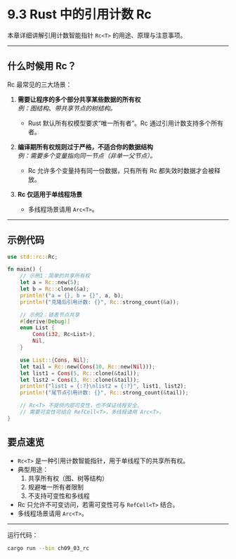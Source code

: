 # 9.3 Rust 中的引用计数 Rc<T>

本章详细讲解引用计数智能指针 `Rc<T>` 的用途、原理与注意事项。

---

## 什么时候用 Rc<T>？

Rc<T> 最常见的三大场景：

1. **需要让程序的多个部分共享某些数据的所有权**  
   *例：图结构、带共享节点的树结构。*
   - Rust 默认所有权模型要求“唯一所有者”。Rc<T> 通过引用计数支持多个所有者。

2. **编译期所有权规则过于严格，不适合你的数据结构**  
   *例：需要多个变量指向同一节点（非单一父节点）。*
   - Rc<T> 允许多个变量持有同一份数据，只有所有 Rc 都失效时数据才会被释放。

3. **Rc<T> 仅适用于单线程场景**  
   - 多线程场景请用 `Arc<T>`。

---

## 示例代码

```rust
use std::rc::Rc;

fn main() {
    // 示例1：简单的共享所有权
    let a = Rc::new(5);
    let b = Rc::clone(&a);
    println!("a = {}, b = {}", a, b);
    println!("克隆后引用计数: {}", Rc::strong_count(&a));

    // 示例2：链表节点共享
    #[derive(Debug)]
    enum List {
        Cons(i32, Rc<List>),
        Nil,
    }

    use List::{Cons, Nil};
    let tail = Rc::new(Cons(10, Rc::new(Nil)));
    let list1 = Cons(5, Rc::clone(&tail));
    let list2 = Cons(3, Rc::clone(&tail));
    println!("list1 = {:?}\nlist2 = {:?}", list1, list2);
    println!("尾节点引用计数: {}", Rc::strong_count(&tail));

    // Rc<T> 不提供内部可变性，也不保证线程安全。
    // 需要可变性可结合 RefCell<T>，多线程请用 Arc<T>。
}
```

## 要点速览

- `Rc<T>` 是一种引用计数智能指针，用于单线程下的共享所有权。
- 典型用途：
    1. 共享所有权（图、树等结构）
    2. 规避唯一所有者限制
    3. 不支持可变性和多线程
- Rc<T> 只允许不可变访问，若需可变性可与 `RefCell<T>` 结合。
- 多线程场景请用 `Arc<T>`。

---

运行代码：

```sh
cargo run --bin ch09_03_rc
```
